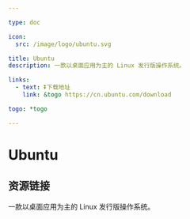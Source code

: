 ```yaml
---

type: doc

icon:
  src: /image/logo/ubuntu.svg

title: Ubuntu
description: 一款以桌面应用为主的 Linux 发行版操作系统。

links:
  - text: ⏬下载地址
    link: &togo https://cn.ubuntu.com/download

togo: *togo

---
```


<ShowLogo />

# Ubuntu

<ShowBreadcrumb />

## 资源链接

<ShowLinks />

一款以桌面应用为主的 Linux 发行版操作系统。